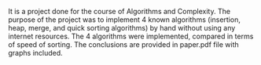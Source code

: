 It is a project done for the course of Algorithms and Complexity.
The purpose of the project was to implement 4 known algorithms
(insertion, heap, merge, and quick sorting algorithms) by hand
without using any internet resources. The 4 algorithms were implemented,
compared in terms of speed of sorting. The conclusions are provided in
paper.pdf file with graphs included.
